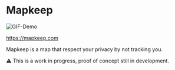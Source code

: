 # Mapkeep

![GIF-Demo](https://thumbs.gfycat.com/PastelJaggedAntelopegroundsquirrel-size_restricted.gif) 

https://mapkeep.com

Mapkeep is a map that respect your privacy by not tracking you.

⚠ This is a work in progress, proof of concept still in development.
